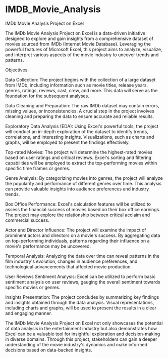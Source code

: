 # IMDB_Movie_Analysis
IMDb Movie Analysis Project on Excel

The IMDb Movie Analysis Project on Excel is a data-driven initiative designed to explore and gain insights from a comprehensive dataset of movies sourced from IMDb (Internet Movie Database). Leveraging the powerful features of Microsoft Excel, this project aims to analyze, visualize, and interpret various aspects of the movie industry to uncover trends and patterns.

Objectives:

Data Collection: The project begins with the collection of a large dataset from IMDb, including information such as movie titles, release years, genres, ratings, reviews, cast, crew, and more. This data will serve as the foundation for the subsequent analyses.

Data Cleaning and Preparation: The raw IMDb dataset may contain errors, missing values, or inconsistencies. A crucial step in the project involves cleaning and preparing the data to ensure accurate and reliable results.

Exploratory Data Analysis (EDA): Using Excel's powerful tools, the project will conduct an in-depth exploration of the dataset to identify trends, correlations, and interesting insights. Visualizations, such as charts and graphs, will be employed to present the findings effectively.

Top-rated Movies: The project will determine the highest-rated movies based on user ratings and critical reviews. Excel's sorting and filtering capabilities will be employed to extract the top-performing movies within specific time frames or genres.

Genre Analysis: By categorizing movies into genres, the project will analyze the popularity and performance of different genres over time. This analysis can provide valuable insights into audience preferences and industry trends.

Box Office Performance: Excel's calculation features will be utilized to assess the financial success of movies based on their box office earnings. The project may explore the relationship between critical acclaim and commercial success.

Actor and Director Influence: The project will examine the impact of prominent actors and directors on a movie's success. By aggregating data on top-performing individuals, patterns regarding their influence on a movie's performance may be uncovered.

Temporal Analysis: Analyzing the data over time can reveal patterns in the film industry's evolution, changes in audience preferences, and technological advancements that affected movie production.

User Reviews Sentiment Analysis: Excel can be utilized to perform basic sentiment analysis on user reviews, gauging the overall sentiment towards specific movies or genres.

Insights Presentation: The project concludes by summarizing key findings and insights obtained through the data analysis. Visual representations, including charts and graphs, will be used to present the results in a clear and engaging manner.

The IMDb Movie Analysis Project on Excel not only showcases the potential of data analysis in the entertainment industry but also demonstrates how Excel can be a valuable tool for insightful exploration and decision-making in diverse domains. Through this project, stakeholders can gain a deeper understanding of the movie industry's dynamics and make informed decisions based on data-backed insights.
